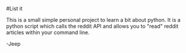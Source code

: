 #List it

This is a small simple personal project to learn a bit about python.  It is a python script which calls the reddit API and allows you to "read" reddit articles within your command line.


-Jeep
